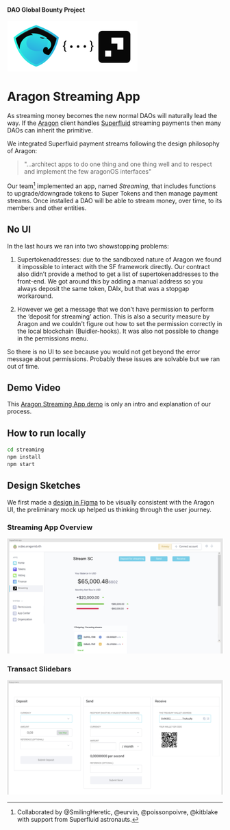 #### DAO Global Bounty Project

![Aragon-Superfluid logos](assets/Aragon-Superfluid304x117.png)
# Aragon Streaming App

As streaming money becomes the new normal DAOs will naturally lead the way. If the [Aragon](https://aragon.org/) client handles [Superfluid](https://superfluid.finance/) streaming payments then many DAOs can inherit the primitive.

We integrated Superfluid payment streams following the design philosophy of Aragon:
> "...architect apps to do one thing and one thing well and to respect and implement the few aragonOS interfaces"

Our team[^0] implemented an app, named *Streaming*, that includes functions to upgrade/downgrade tokens to Super Tokens and then manage payment streams. Once installed a DAO will be able to stream money, over time, to its members and other entities.

## No UI

In the last hours we ran into two showstopping problems:

1. Supertokenaddresses: due to the sandboxed nature of Aragon we found it impossible to interact with the SF framework directly. Our contract also didn’t provide a method to get a list of supertokenaddresses to the front-end. We got around this by adding a manual address so you always deposit the same token, DAIx, but that was a stopgap workaround.

2. However we get a message that we don’t have permission to perform the ‘deposit for streaming’ action. This is also a security measure by Aragon and we couldn't figure out how to set the permission correctly in the local blockchain (Buidler-hooks). It was also not possible to change in the permissions menu.

So there is no UI to see because you would not get beyond the error message about permissions. Probably these issues are solvable but we ran out of time.

## Demo Video
This [Aragon Streaming App demo](https://youtu.be/DraGMAAQu6g) is only an intro and explanation of our process.

## How to run locally

```sh
cd streaming
npm install
npm start
```

## Design Sketches

We first made a [design in Figma](https://www.figma.com/file/PBHpbJMYFHCrUeRCWrEHQo/Aragon-DAO-%2B-Super-app?node-id=8%3A2) to be visually consistent with the Aragon UI, the preliminary mock up helped us thinking through the user journey.

### Streaming App Overview
![Streaming App Overview](assets/FigmaAppOverview.png)

### Transact Slidebars
![Sliding Sidebars](assets/FigmaSidebars.png)

[^0]: Collaborated by @SmilingHeretic, @eurvin, @poissonpoivre, @kitblake with support from Superfluid astronauts.
